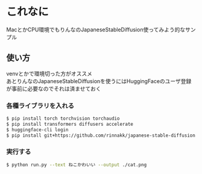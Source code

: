 # これなに
MacとかCPU環境でもりんなのJapaneseStableDiffusion使ってみよう的なサンプル

## 使い方
venvとかで環境切った方がオススメ  
あとりんなのJapaneseStableDiffusionを使うにはHuggingFaceのユーザ登録が事前に必要なのでそれは済ませておく

### 各種ライブラリを入れる
```sh
$ pip install torch torchvision torchaudio
$ pip install transformers diffusers accelerate
$ huggingface-cli login
$ pip install git+https://github.com/rinnakk/japanese-stable-diffusion
```

### 実行する
```sh
$ python run.py --text ねこかわいい --output ./cat.png
```


